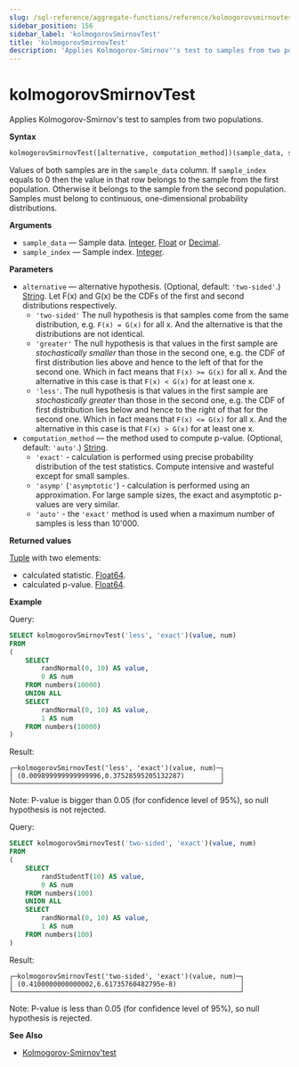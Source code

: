 ```yaml
---
slug: /sql-reference/aggregate-functions/reference/kolmogorovsmirnovtest
sidebar_position: 156
sidebar_label: 'kolmogorovSmirnovTest'
title: 'kolmogorovSmirnovTest'
description: 'Applies Kolmogorov-Smirnov''s test to samples from two populations.'
---
```


# kolmogorovSmirnovTest

Applies Kolmogorov-Smirnov's test to samples from two populations.

**Syntax**

``` sql
kolmogorovSmirnovTest([alternative, computation_method])(sample_data, sample_index)
```

Values of both samples are in the `sample_data` column. If `sample_index` equals to 0 then the value in that row belongs to the sample from the first population. Otherwise it belongs to the sample from the second population.
Samples must belong to continuous, one-dimensional probability distributions.

**Arguments**

- `sample_data` — Sample data. [Integer](../../../sql-reference/data-types/int-uint.md), [Float](../../../sql-reference/data-types/float.md) or [Decimal](../../../sql-reference/data-types/decimal.md).
- `sample_index` — Sample index. [Integer](../../../sql-reference/data-types/int-uint.md).

**Parameters**

- `alternative` — alternative hypothesis. (Optional, default: `'two-sided'`.) [String](../../../sql-reference/data-types/string.md).
    Let F(x) and G(x) be the CDFs of the first and second distributions respectively.
    - `'two-sided'`
        The null hypothesis is that samples come from the same distribution, e.g. `F(x) = G(x)` for all x.
        And the alternative is that the distributions are not identical.
    - `'greater'`
        The null hypothesis is that values in the first sample are *stochastically smaller* than those in the second one,
        e.g. the CDF of first distribution lies above and hence to the left of that for the second one.
        Which in fact means that `F(x) >= G(x)` for all x. And the alternative in this case is that `F(x) < G(x)` for at least one x.
    - `'less'`.
        The null hypothesis is that values in the first sample are *stochastically greater* than those in the second one,
        e.g. the CDF of first distribution lies below and hence to the right of that for the second one.
        Which in fact means that `F(x) <= G(x)` for all x. And the alternative in this case is that `F(x) > G(x)` for at least one x.
- `computation_method` — the method used to compute p-value. (Optional, default: `'auto'`.) [String](../../../sql-reference/data-types/string.md).
    - `'exact'` - calculation is performed using precise probability distribution of the test statistics. Compute intensive and wasteful except for small samples.
    - `'asymp'` (`'asymptotic'`) - calculation is performed using an approximation. For large sample sizes, the exact and asymptotic p-values are very similar.
    - `'auto'`  - the `'exact'` method is used when a maximum number of samples is less than 10'000.


**Returned values**

[Tuple](../../../sql-reference/data-types/tuple.md) with two elements:

- calculated statistic. [Float64](../../../sql-reference/data-types/float.md).
- calculated p-value. [Float64](../../../sql-reference/data-types/float.md).


**Example**

Query:

``` sql
SELECT kolmogorovSmirnovTest('less', 'exact')(value, num)
FROM
(
    SELECT
        randNormal(0, 10) AS value,
        0 AS num
    FROM numbers(10000)
    UNION ALL
    SELECT
        randNormal(0, 10) AS value,
        1 AS num
    FROM numbers(10000)
)
```

Result:

``` text
┌─kolmogorovSmirnovTest('less', 'exact')(value, num)─┐
│ (0.009899999999999996,0.37528595205132287)         │
└────────────────────────────────────────────────────┘
```

Note:
P-value is bigger than 0.05 (for confidence level of 95%), so null hypothesis is not rejected.


Query:

``` sql
SELECT kolmogorovSmirnovTest('two-sided', 'exact')(value, num)
FROM
(
    SELECT
        randStudentT(10) AS value,
        0 AS num
    FROM numbers(100)
    UNION ALL
    SELECT
        randNormal(0, 10) AS value,
        1 AS num
    FROM numbers(100)
)
```

Result:

``` text
┌─kolmogorovSmirnovTest('two-sided', 'exact')(value, num)─┐
│ (0.4100000000000002,6.61735760482795e-8)                │
└─────────────────────────────────────────────────────────┘
```

Note:
P-value is less than 0.05 (for confidence level of 95%), so null hypothesis is rejected.


**See Also**

- [Kolmogorov-Smirnov'test](https://en.wikipedia.org/wiki/Kolmogorov%E2%80%93Smirnov_test)
